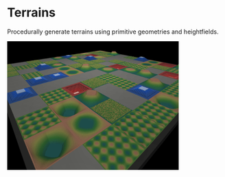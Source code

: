# Terrains

Procedurally generate terrains using primitive geometries and heightfields.

<img src="rough_terrain.png" width="400" height="300" alt="Rough Terrain">
